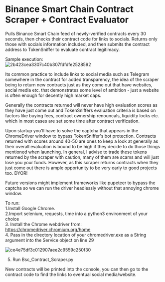 # Binance Smart Chain Contract Scraper + Contract Evaluator
Pulls Binance Smart Chain feed of newly-verified contracts every 30 seconds, then checks their contract code for links to socials.
Returns only those with socials information included, and then submits the contract address to TokenSniffer to evaluate contract legitimacy.  

Sample execution:  
![2b423cea3307c40b307fdfdfe2528592](https://user-images.githubusercontent.com/62744506/149968695-6a91dc12-be82-408b-9082-ff5796896391.png) 



Its common practice to include links to social media such as Telegram somewhere in the contract for added transparency, the idea of the scraper being to return new
contracts just as they come out that have websites, social media etc. that demonstrates some level of ambition - just a website is often enough for decently high market caps.  

Generally the contracts returned will never have high evaluation scores as they have just come out and TokenSniffers evaluation criteria is based on
factors like buying fees, contract ownership renouncals, liquidity locks etc. which in most cases are set some time after contract verification.

Upon startup you'll have to solve the captcha that appears in the ChromeDriver window to bypass TokenSniffer's bot protection.
Contracts returned with scores around 40-50 are ones to keep a look at generally as their overall evaluation is bound to be high if they decide to do those things mentioned
when launching. In general, I advise to trade these tokens returned by the scraper with caution, many of them are scams and will just lose you your funds.
However, as this scraper returns contracts when they just come out there is ample opportunity to be very early to good projects too. DYOR!

Future versions might implement frameworks like pupeteer to bypass the captcha so we can run the driver headlessly without that annoying chrome window. 

To run:   
1.Install Google Chrome.   
2.Import selenium, requests, time into a python3 environment of your choice  
3. Install the Chrome webdriver from: https://chromedriver.chromium.org/home    
4. Pass in the directory location of your chromedriver.exe as a String argument into the Service object on line 29   


![ce4e75df3c012907aee2c9559c250f30](https://user-images.githubusercontent.com/62744506/149964319-ce99bc2f-46ff-4cb7-8f89-c5791a8cb489.png)   

5.  Run Bsc_Contract_Scraper.py  


New contracts will be printed into the console, you can then go to the contract code to find the links to eventual social media/website.   



